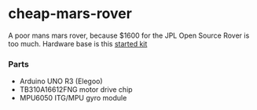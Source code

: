 # cheap-mars-rover
A poor mans mars rover, because $1600 for the JPL Open Source Rover is too much. Hardware base is this [started kit](https://www.elegoo.com/en-gb/products/elegoo-smart-robot-car-kit-v-4-0?srsltid=AfmBOoqER7A0eb4lCnc9wbmDUGSczCTITQquGDeEh4ea4SB4z8HSAhEh)
### Parts
- Arduino UNO R3 (Elegoo)
- TB310A16612FNG motor drive chip
- MPU6050 ITG/MPU gyro module
